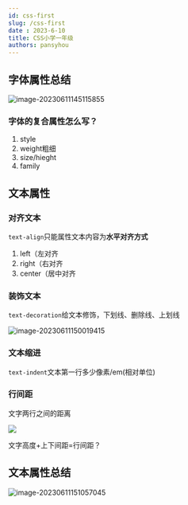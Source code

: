 ```yaml
---
id: css-first
slug: /css-first
date : 2023-6-10
title: CSS小学一年级
authors: pansyhou
---
```


## 字体属性总结

![image-20230611145115855](https://pic.imgdb.cn/item/64856eeb1ddac507cc721094)

### 字体的复合属性怎么写？

1. style
2. weight粗细
3. size/hieght
4. family

## 文本属性

### 对齐文本

`text-align`只能属性文本内容为**水平对齐方式**

1. left（左对齐
2. right（右对齐
3. center（居中对齐



### 装饰文本

`text-decoration`给文本修饰，下划线、删除线、上划线

![image-20230611150019415](https://pic.imgdb.cn/item/648571071ddac507cc75e6ee)

### 文本缩进

`text-indent`文本第一行多少像素/em(相对单位)

### 行间距

文字两行之间的距离

![ ](https://pic.imgdb.cn/item/6485720f1ddac507cc77a957)

文字高度+上下间距=行间距？

## 文本属性总结

![image-20230611151057045](https://pic.imgdb.cn/item/648573821ddac507cc799fc5)